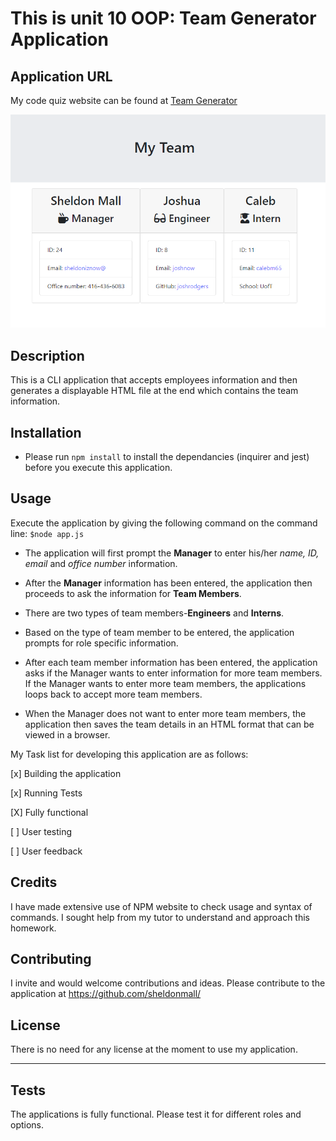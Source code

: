 # This is unit 10 OOP: Team Generator Application

## Application URL

My code quiz website can be found at [Team Generator](https://sheldonmall.github.io/team-generator/) 

![Team Page](./MyTeam.png)

## Description

This is a CLI application that accepts employees information and then generates a displayable HTML file at the end which contains the team information.

## Installation

* Please run `npm install` to install the dependancies (inquirer and jest) before you execute this application.

## Usage 

Execute the application by giving the following command on the command line:
`$node app.js`

* The application will first prompt the **Manager** to enter his/her *name, ID, email* and *office number* information.

- After the **Manager** information has been entered, the application then proceeds to ask the information for **Team Members**.

- There are two types of team members-**Engineers** and **Interns**.

- Based on the type of team member to be entered, the application prompts for role specific information.

- After each team member information has been entered, the application asks if the Manager wants to enter information for more team members. If the Manager wants to enter more team members, the applications loops back to accept more team members.

- When the Manager does not want to enter more team members, the application then saves the team details in an HTML format that can be viewed in a browser.

My Task list for developing this application are as follows:

[x] Building the application

[x] Running Tests 

[X] Fully functional

[ ] User testing

[ ] User feedback 


## Credits

I have made extensive use of NPM website to check usage and syntax of commands. I sought help from my tutor to understand and approach this homework. 

## Contributing

I invite and would welcome contributions and ideas. Please contribute to the application at https://github.com/sheldonmall/

## License

There is no need for any license at the moment to use my application.

---

## Tests

The applications is fully functional. Please test it for different roles and options.
